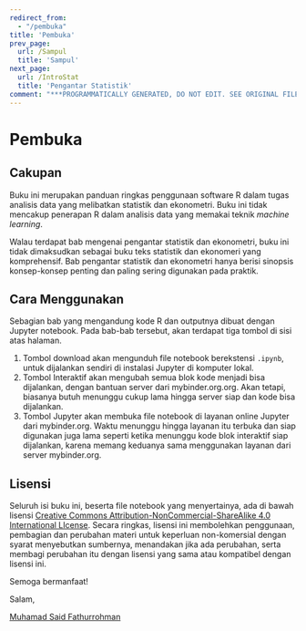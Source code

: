 ```yaml
---
redirect_from:
  - "/pembuka"
title: 'Pembuka'
prev_page:
  url: /Sampul
  title: 'Sampul'
next_page:
  url: /IntroStat
  title: 'Pengantar Statistik'
comment: "***PROGRAMMATICALLY GENERATED, DO NOT EDIT. SEE ORIGINAL FILES IN /content***"
---
```

# Pembuka

## Cakupan
Buku ini merupakan panduan ringkas penggunaan software R dalam tugas analisis data yang melibatkan statistik dan ekonometri. Buku ini tidak mencakup penerapan R dalam analisis data yang memakai teknik *machine learning*.

Walau terdapat bab mengenai pengantar statistik dan ekonometri, buku ini tidak dimaksudkan sebagai buku teks statistik dan ekonomeri yang komprehensif. Bab pengantar statistik dan ekonometri hanya berisi sinopsis konsep-konsep penting dan paling sering digunakan pada praktik. 

## Cara Menggunakan
Sebagian bab yang mengandung kode R dan outputnya dibuat dengan Jupyter notebook. Pada bab-bab tersebut, akan terdapat tiga tombol di sisi atas halaman. 
1. Tombol download akan mengunduh file notebook berekstensi `.ipynb`, untuk dijalankan sendiri di instalasi Jupyter di komputer lokal. 
2. Tombol Interaktif akan mengubah semua blok kode menjadi bisa dijalankan, dengan bantuan server dari mybinder.org.org. Akan tetapi, biasanya butuh menunggu cukup lama hingga server siap dan kode bisa dijalankan. 
3. Tombol Jupyter akan membuka file notebook di layanan online Jupyter dari mybinder.org. Waktu menunggu hingga layanan itu terbuka dan siap digunakan juga lama seperti ketika menunggu kode blok interaktif siap dijalankan, karena memang keduanya sama menggunakan layanan dari server mybinder.org. 

## Lisensi
Seluruh isi buku ini, beserta file notebook yang menyertainya, ada di bawah lisensi [Creative Commons Attribution-NonCommercial-ShareAlike 4.0 International LIcense](http://creativecommons.org/licenses/by-nc-sa/4.0/). Secara ringkas, lisensi ini membolehkan penggunaan, pembagian dan perubahan materi untuk keperluan non-komersial dengan syarat menyebutkan sumbernya, menandakan jika ada perubahan, serta membagi perubahan itu dengan lisensi yang sama atau kompatibel dengan lisensi ini.

Semoga bermanfaat!

Salam,

[Muhamad Said Fathurrohman](https://said.pw) 
